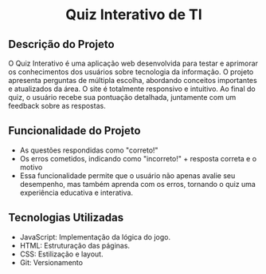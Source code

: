 <h1 align="center">Quiz Interativo de TI</h1>

## Descrição do Projeto
O Quiz Interativo é uma aplicação web desenvolvida para testar e aprimorar os conhecimentos dos usuários sobre tecnologia da informação. O projeto apresenta perguntas de múltipla escolha, abordando conceitos importantes e atualizados da área. O site é totalmente responsivo e intuitivo. Ao final do quiz, o usuário recebe sua pontuação detalhada, juntamente com um feedback sobre as respostas. 

## Funcionalidade do Projeto
- As questões respondidas como "correto!"
- Os erros cometidos, indicando como "incorreto!" + resposta correta e o motivo
- Essa funcionalidade permite que o usuário não apenas avalie seu desempenho, mas também aprenda com os erros, tornando o quiz uma experiência educativa e interativa.


## Tecnologias Utilizadas
- JavaScript: Implementação da lógica do jogo.
- HTML: Estruturação das páginas.
- CSS: Estilização e layout.
- Git: Versionamento 

